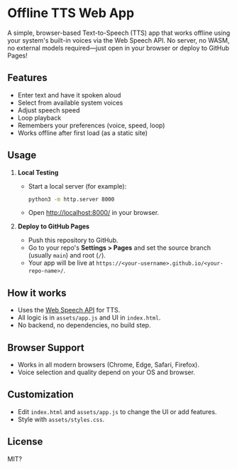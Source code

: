# Offline TTS Web App

A simple, browser-based Text-to-Speech (TTS) app that works offline using your system's built-in voices via the Web Speech API. No server, no WASM, no external models required—just open in your browser or deploy to GitHub Pages!

## Features
- Enter text and have it spoken aloud
- Select from available system voices
- Adjust speech speed
- Loop playback
- Remembers your preferences (voice, speed, loop)
- Works offline after first load (as a static site)

## Usage
1. **Local Testing**
   - Start a local server (for example):
     ```sh
     python3 -m http.server 8000
     ```
   - Open [http://localhost:8000/](http://localhost:8000/) in your browser.

2. **Deploy to GitHub Pages**
   - Push this repository to GitHub.
   - Go to your repo's **Settings > Pages** and set the source branch (usually `main`) and root (`/`).
   - Your app will be live at `https://<your-username>.github.io/<your-repo-name>/`.

## How it works
- Uses the [Web Speech API](https://developer.mozilla.org/en-US/docs/Web/API/SpeechSynthesis) for TTS.
- All logic is in `assets/app.js` and UI in `index.html`.
- No backend, no dependencies, no build step.

## Browser Support
- Works in all modern browsers (Chrome, Edge, Safari, Firefox).
- Voice selection and quality depend on your OS and browser.

## Customization
- Edit `index.html` and `assets/app.js` to change the UI or add features.
- Style with `assets/styles.css`.

## License
MIT?
